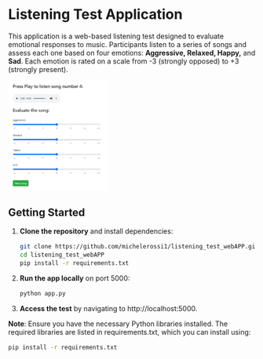 
# Listening Test Application

This application is a web-based listening test designed to evaluate emotional responses to music. Participants listen to a series of songs and assess each one based on four emotions: **Aggressive, Relaxed, Happy,** and **Sad**. Each emotion is rated on a scale from -3 (strongly opposed) to +3 (strongly present).

<img src="https://github.com/michelerossi1/listening_test_webAPP/blob/cc6afb9e418e8b73ebf12302c46fb743ad0ca8a0/images/screenshot_listening_test_zoom.png" alt="Description of image" width="40%"/>

## Getting Started
1. **Clone the repository** and install dependencies:
   ```bash
   git clone https://github.com/michelerossi1/listening_test_webAPP.git
   cd listening_test_webAPP
   pip install -r requirements.txt

2. **Run the app locally** on port 5000:
   ```bash
   python app.py

3. **Access the test** by navigating to http://localhost:5000.

**Note**: Ensure you have the necessary Python libraries installed. The required libraries are listed in requirements.txt, which you can install using:
   ```bash
   pip install -r requirements.txt


